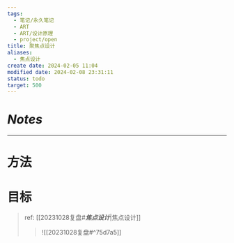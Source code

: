 ```yaml
---
tags:
  - 笔记/永久笔记
  - ART
  - ART/设计原理
  - project/open
title: 聚焦点设计
aliases:
  - 焦点设计
create date: 2024-02-05 11:04
modified date: 2024-02-08 23:31:11
status: todo
target: 500
---
```


# ***Notes***


---
# 方法


# 目标

>ref: [[20231028复盘#***焦点设计***|焦点设计]]
>>![[20231028复盘#^75d7a5]]